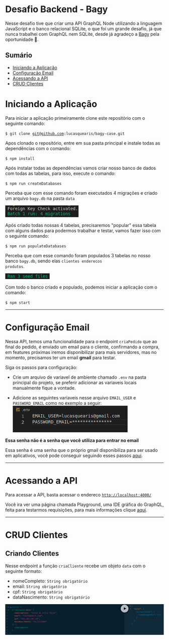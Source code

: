 # Desafio Backend - Bagy

Nesse desafio tive que criar uma API GraphQL Node utilizando a linguagem JavaScript e o banco relacional SQLite, o que foi um grande desafio, já que nunca trabalhei com GraphQL nem SQLite, desde já agradeço a [Bagy](https://www.bagy.com.br/) pela oportunidade :rocket:.

## Sumário

- [Iniciando a Aplicação](#initApp)
- [Configuração Email](#initEmail)
- [Acessando a API](#initApi)
- [CRUD Clientes](#crudClient)

# <a name="initApp"></a> Iniciando a Aplicação

Para iniciar a aplicação primeiramente clone este repositório com o seguinte comando:

<code>$ git clone git@github.com:lucasquearis/bagy-case.git </code>

Apos clonado o repositório, entre em sua pasta principal e instale todas as dependências com o comando:

<code>$ npm install </code>

Após instalar todas as dependências vamos criar nosso banco de dados com todas as tabelas, para isso, execute o comando:

<code>$ npm run createDatabases </code>

Perceba que com esse comando foram executados 4 migrações e criado um arquivo <code>bagy.db</code> na pasta <code>data</code>

![confirmação migrations](/imagens/migrationsConfirm.png)

Após criado todas nossas 4 tabelas, precisaremos "popular" essa tabela com alguns dados para podermos trabalhar e testar, vamos fazer isso com o seguinte comando:

<code>$ npm run populateDatabases</code>

Perceba que com esse comando foram populados 3 tabelas no nosso banco <code>bagy.db</code>, sendo elas <code>clientes enderecos produtos</code>.

![confirmação seeds](/imagens/seedConfirm.png)

Com todo o banco criado e populado, podemos iniciar a aplicação com o comando:

<code>$ npm start</code>

<hr>

# <a name="#initEmail"></a> Configuração Email

Nessa API, temos uma funcionalidade para o endpoint <code>criaPedido</code> que ao final do pedido, é enviado um email para o cliente, confirmando a compra, em features próximas iremos disponibilizar para mais servidores, mas no momento, precisamos ter um email **gmail** para testar.

Siga os passos para configuração:

- Crie um arquivo de variavel de ambiente chamado <code>.env</code> na pasta principal do projeto, se preferir adicionar as variaveis locais manualmente fique a vontade.

- Adicione as seguintes variaveis nesse arquivo <code>EMAIL_USER</code> e <code>PASSWORD_EMAIL</code> como no exemplo a seguir:
![Arquivo .env exemplo](/imagens/dotEnvExample.png)

**Essa senha não é a senha que você utiliza para entrar no email**

Essa senha é uma senha que o próprio gmail disponibiliza para ser usado em aplicativos, você pode conseguir seguindo esses passos [aqui](https://support.google.com/accounts/answer/185833?hl=pt-BR).

<hr>

# <a name="initApi"></a> Acessando a API

Para acessar a API, basta acessar o endereco <code><http://localhost:4000/></code>

Você ira ver uma página chamada Playground, uma IDE gráfica do GraphQL, feita para testarmos requisições, para mais informações clique [aqui](https://www.apollographql.com/docs/apollo-server/v2/testing/graphql-playground/).

<hr>

# <a name="crudClient"></a> CRUD Clientes

## Criando Clientes

Nesse endpoint a função <code>criaCliente</code> recebe um objeto <code>data</code> com o seguinte formato:

- nomeCompleto: <code>String obrigatório</code>
- email: <code>String obrigatório</code>
- cpf: <code>String obrigatório</code>
- dataNascimento: <code>String obrigatório</code>

![cria client](/imagens/createClient.png)
